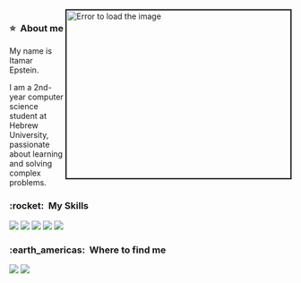 <!DOCTYPE html>
<html lang="en">
<head>
  <meta charset="UTF-8">
  <meta name="viewport" content="width=device-width, initial-scale=1.0">
<!--   <title>My Portfolio</title> -->
</head>
<body>

<!--There is the image then is inside right-->
<img border="2px" src="https://raw.githubusercontent.com/MicaelliMedeiros/micaellimedeiros/master/image/computer-illustration.png" min-width="400px" max-width="400px" width="400px" height="300px" align="right" alt="Error to load the image">

<!--About me-->
<div align="left">
  <h3>⭐ &nbsp;About me</h3>
  <p>My name is Itamar Epstein.</p>
  <p>I am a 2nd-year computer science student at Hebrew University, passionate about learning and solving complex problems.</p>
</div>

<!--The skills-->
<div align="left">
  <h3>:rocket: &nbsp;My Skills</h3>
  <img src="https://img.shields.io/badge/C-%2300599C?style=for-the-badge&logo=c&logoColor=white" />
  <img src="https://img.shields.io/badge/C++-%2300599C?style=for-the-badge&logo=c%2B%2B&logoColor=white" />
  <img src="https://img.shields.io/badge/Python-14354C?style=for-the-badge&logo=python&logoColor=white" />
  <img src="https://img.shields.io/badge/Java-%23ED8B00?style=for-the-badge&logo=java&logoColor=white" />
  <img src="https://img.shields.io/badge/Assembly-%23A8B9CC?style=for-the-badge&logo=assembly&logoColor=white" />
</div>

<!--Where me find-->
<div align="left">
  <h3>:earth_americas: &nbsp;Where to find me</h3>
  
  <a href="www.linkedin.com/in/itamar-epst" target="_blank"><img src="https://img.shields.io/badge/LinkedIn-0077B5?style=for-the-badge&logo=linkedin&logoColor=white" target="_blank"></a>
  <a href="itamarepstein123@gmail.com" target="_blank"><img src="https://img.shields.io/badge/Gmail-D14836?style=for-the-badge&logo=gmail&logoColor=white" target="_blank"></a>
</div>

</body>
</html>
